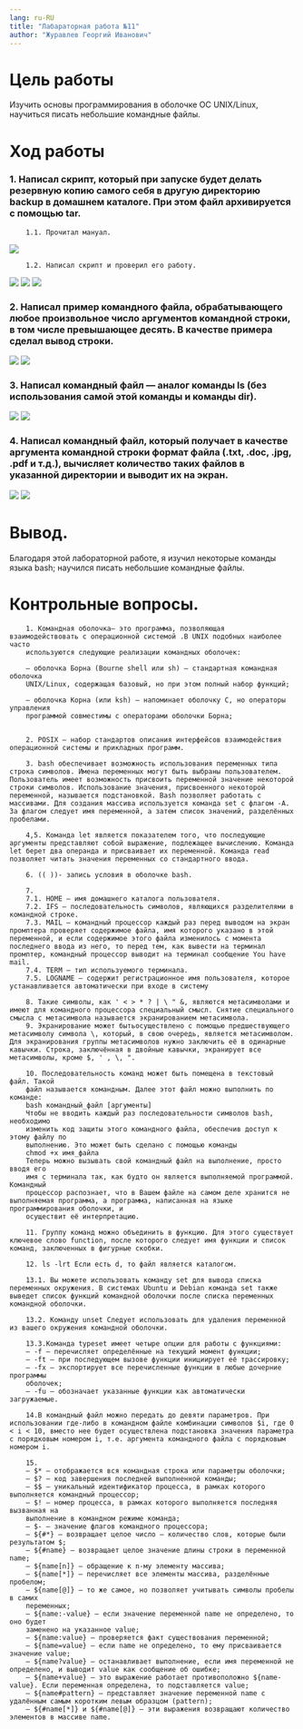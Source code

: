 ```yaml
---
lang: ru-RU
title: "Лабараторная работа №11"
author: "Журавлев Георгий Иванович"
---
```


# Цель работы
 Изучить основы программирования в оболочке ОС UNIX/Linux, научиться писать небольшие командные файлы.

# Ход работы

### 1. Написал скрипт, который при запуске будет делать резервную копию самого себя в другую директорию backup в домашнем каталоге. При этом файл архивируется с помощью tar.

        1.1. Прочитал мануал.
![](screens/01.jpg)

        1.2. Написал скрипт и проверил его работу.
![](screens/02.jpg)
![](screens/03.jpg)
![](screens/04.jpg)   

### 2. Написал пример командного файла, обрабатывающего любое произвольное число аргументов командной строки, в том числе превышающее десять. В качестве примера сделал вывод строки.   
![](screens/12.jpg)
![](screens/05.jpg)

### 3. Написал командный файл — аналог команды ls (без использования самой этой команды и команды dir).
![](screens/06.jpg)
![](screens/07.jpg)

### 4. Написал командный файл, который получает в качестве аргумента командной строки формат файла (.txt, .doc, .jpg, .pdf и т.д.), вычисляет количество таких файлов в указанной директории и выводит их на экран.
![](screens/10.jpg)
![](screens/11.jpg)

# Вывод.
Благодаря этой лабораторной работе, я изучил некоторые команды языка bash; научился писать небольшие командные файлы.

# Контрольные вопросы.

        1. Командная оболочка— это программа, позволяющая взаимодействовать с операционной системой .В UNIX подобных наиболее часто
        используются следующие реализации командных оболочек:

        – оболочка Борна (Bourne shell или sh) — стандартная командная оболочка
        UNIX/Linux, содержащая базовый, но при этом полный набор функций;

        – оболочка Корна (или ksh) — напоминает оболочку С, но операторы управления
        программой совместимы с операторами оболочки Борна;


        2. POSIX — набор стандартов описания интерфейсов взаимодействия операционной системы и прикладных программ.

        3. bash обеспечивает возможность использования переменных типа строка символов. Имена переменных могут быть выбраны пользователем. Пользователь имеет возможность присвоить переменной значение некоторой строки символов. Использование значения, присвоенного некоторой переменной, называется подстановкой. Bash позволяет работать с массивами. Для создания массива используется команда set с флагом -A. За флагом следует имя переменной, а затем список значений, разделённых пробелами.

        4,5. Команда let является показателем того, что последующие аргументы представляют собой выражение, подлежащее вычислению. Команда let берет два операнда и присваивает их переменной. Команда read позволяет читать значения переменных со стандартного ввода.

        6. (( ))- запись условия в оболочке bash.

        7.
        7.1. HOME — имя домашнего каталога пользователя.
        7.2. IFS — последовательность символов, являющихся разделителями в командной строке.
        7.3. MAIL — командный процессор каждый раз перед выводом на экран промптера проверяет содержимое файла, имя которого указано в этой переменной, и если содержимое этого файла изменилось с момента последнего ввода из него, то перед тем, как вывести на терминал промптер, командный процессор выводит на терминал сообщение You have mail.
        7.4. TERM — тип используемого терминала.
        7.5. LOGNAME — содержит регистрационное имя пользователя, которое устанавливается автоматически при входе в систему

        8. Такие символы, как ' < > * ? | \ " &, являются метасимволами и имеют для командного процессора специальный смысл. Снятие специального смысла с метасимвола называется экранированием метасимвола.
        9. Экранирование может бытьосуществлено с помощью предшествующего метасимволу символа \, который, в свою очередь, является метасимволом. Для экранирования группы метасимволов нужно заключить её в одинарные кавычки. Строка, заключённая в двойные кавычки, экранирует все метасимволы, кроме $, ' , \, ".

        10. Последовательность команд может быть помещена в текстовый файл. Такой
        файл называется командным. Далее этот файл можно выполнить по команде:
        bash командный_файл [аргументы]
        Чтобы не вводить каждый раз последовательности символов bash, необходимо
        изменить код защиты этого командного файла, обеспечив доступ к этому файлу по
        выполнению. Это может быть сделано с помощью команды
        chmod +x имя_файла
        Теперь можно вызывать свой командный файл на выполнение, просто вводя его
        имя с терминала так, как будто он является выполняемой программой. Командный
        процессор распознает, что в Вашем файле на самом деле хранится не выполняемая программа, а программа, написанная на языке программирования оболочки, и
        осуществит её интерпретацию.

        11. Группу команд можно объединить в функцию. Для этого существует ключевое слово function, после которого следует имя функции и список команд, заключенных в фигурные скобки.

        12. ls -lrt Если есть d, то файл является каталогом.

        13.1. Вы можете использовать команду set для вывода списка переменных окружения. В системах Ubuntu и Debian команда set также выведет список функций командной оболочки после списка переменных командной оболочки.

        13.2. Команду unset Следует использовать для удаления переменной из вашего окружения командной оболочки.

        13.3.Команда typeset имеет четыре опции для работы с функциями:
        – -f — перечисляет определённые на текущий момент функции;
        – -ft — при последующем вызове функции инициирует её трассировку;
        – -fx — экспортирует все перечисленные функции в любые дочерние программы
        оболочек;
        – -fu — обозначает указанные функции как автоматически загружаемые.

        14.В командный файл можно передать до девяти параметров. При использовании где-либо в командном файле комбинации символов $i, где 0 < i < 10, вместо нее будет осуществлена подстановка значения параметра с порядковым номером i, т.е. аргумента командного файла с порядковым номером i.

        15.
        – $* — отображается вся командная строка или параметры оболочки;
        – $? — код завершения последней выполненной команды;
        – $$ — уникальный идентификатор процесса, в рамках которого выполняется командный процессор;
        – $! — номер процесса, в рамках которого выполняется последняя вызванная на
        выполнение в командном режиме команда;
        – $- — значение флагов командного процессора;
        – ${#*} — возвращает целое число — количество слов, которые были результатом $;
        – ${#name} — возвращает целое значение длины строки в переменной name;
        – ${name[n]} — обращение к n-му элементу массива;
        – ${name[*]} — перечисляет все элементы массива, разделённые пробелом;
        – ${name[@]} — то же самое, но позволяет учитывать символы пробелы в самих
        переменных;
        – ${name:-value} — если значение переменной name не определено, то оно будет
        заменено на указанное value;
        – ${name:value} — проверяется факт существования переменной;
        – ${name=value} — если name не определено, то ему присваивается значение value;
        – ${name?value} — останавливает выполнение, если имя переменной не определено, и выводит value как сообщение об ошибке;
        – ${name+value} — это выражение работает противоположно ${name-value}. Если переменная определена, то подставляется value;
        – ${name#pattern} — представляет значение переменной name с удалённым самым коротким левым образцом (pattern);
        – ${#name[*]} и ${#name[@]} — эти выражения возвращают количество элементов в массиве name.

